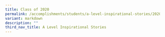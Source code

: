 ```yaml
---
title: Class of 2020
permalink: /accomplishments/students/a-level-inspirational-stories/2020/overview/
variant: markdown
description: ""
third_nav_title: A Level Inspirational Stories
---
```

